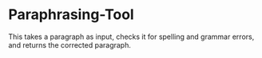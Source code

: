 # Paraphrasing-Tool
This takes a paragraph as input, checks it for spelling and grammar errors, and returns the corrected paragraph.
